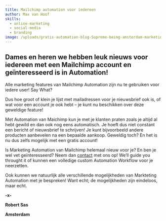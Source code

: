 ```yaml
---
title: Mailchimp automation voor iedereen
author: Max van Hoof
skills:
  - online-marketing
  - social-media
  - branding
image: /uploads/gratis-automation-blog-Supreme-being-amsterdam-marketing.jpg
---
```



## Dames en heren we hebben leuk nieuws voor iedereen met een Mailchimp account en ge&iuml;nteresseerd is in Automation!

Alle marketing features van Mailchimp Automation zijn nu te gebruiken voor iedere user! Say What?

Dus hoe groot of klein je lijst met mailadressen voor je nieuwsbrief ook is, of wat voor een account je ook hebt – je kunt nu beschikken over deze geweldige feature!

Met Automation van Maichimp kun je met je klanten praten zoals je altijd al hebt gewild en dan ook nog eens automatisch. Je hoeft dus niet constant een bericht of nieuwsbrief te schrijven! Je kunt bijvoorbeeld andere producten aanbevelen na een bepaalde aankoop. Geweldig toch? En het is nu dus zelfs mogelijk met een gratis account!

Is Marketing Automation van Mailchimp helemaal nieuw voor je? En ben je wel vet ge&iuml;nteresseerd? Neem dan [contact](/contact/) met ons op! We’ll guide you throught it of kunnen een volledige custom Automation Workflow voor je neerzetten.

Ook kunnen we natuurlijk alle verschillende mogelijkheden van Markteting Automation met je bespreken! Want echt; de mogelijkheden zijn eindeloos, maar echt.

**-x-**

**Robert Sas**

**Amsterdam**